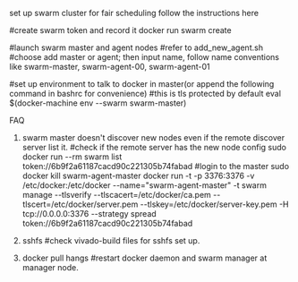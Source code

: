 set up swarm cluster for fair scheduling
follow the instructions here

#create swarm token and record it
docker run swarm create

#launch swarm master and agent nodes
#refer to add_new_agent.sh
#choose add master or agent; then input name, follow name conventions like swarm-master, swarm-agent-00, swarm-agent-01

#set up environment to talk to docker in master(or append the following command in bashrc for convenience)
#this is tls protected by default
eval $(docker-machine env --swarm swarm-master)


FAQ
1. swarm master doesn't discover new nodes even if the remote discover server list it.
	#check if the remote server has the new node config
	sudo docker run --rm swarm list token://6b9f2a61187cacd90c221305b74fabad
	#login to the master
	sudo docker kill swarm-agent-master
	docker run -t -p 3376:3376 -v /etc/docker:/etc/docker --name="swarm-agent-master" -t swarm manage --tlsverify --tlscacert=/etc/docker/ca.pem --tlscert=/etc/docker/server.pem --tlskey=/etc/docker/server-key.pem -H tcp://0.0.0.0:3376 --strategy spread token://6b9f2a61187cacd90c221305b74fabad

2. sshfs
	#check vivado-build files for sshfs set up.

3. docker pull hangs
	#restart docker daemon and swarm manager at manager node.
